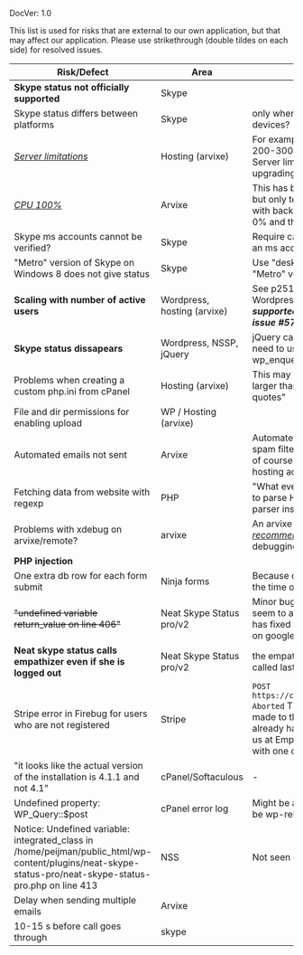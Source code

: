 DocVer: 1.0


This list is used for risks that are external to our own application, but that may affect our application. Please use strikethrough (double tildes on each side) for resolved issues.

Risk/Defect | Area | Notes/Workaround
--- | --- | ---
**Skype status not officially supported** | Skype |
Skype status differs between platforms | Skype | only when the other side is logged in on multiple devices?
[*Server limitations*](https://support.arvixe.com/index.php?/Knowledgebase/Article/View/289/4/linux-hosting-resource-limits) | Hosting (arvixe) | For example the outbound emails are limited to 200-300 per hour (according to the support). Server limitations can probably be solved by upgrading to a more expensive plan
[*CPU 100%*](http://forum.arvixe.com/smf/clip-bucket-software/100-cpu-usage/) | Arvixe | This has been seen on SunyataZero's account, but only temporarily. A guess is that it has to do with backup compression - normally the load is 0% and the average is around 0% as well
Skype ms accounts cannot be verified? | Skype | Require callers to use a Skype account instead of an ms account
"Metro" version of Skype on Windows 8 does not give status | Skype | Use "desktop" Skype app version instead of "Metro" version for empathizers
**Scaling with number of active users** | Wordpress, hosting (arvixe) | See p251 in "Building Web Apps with Wordpress". ***That this is a big problem is supported by preliminary load testing, see issue #57***
**Skype status dissapears** | Wordpress, NSSP, jQuery | jQuery cannot be loaded in a traditional way, we need to use wp_enqueue_scripts + wp_enqueue_script
Problems when creating a custom php.ini from cPanel | Hosting (arvixe) | This may be necessary if we want to upload files larger than 2MB or if we want to disable "magic quotes"
File and dir permissions for enabling upload | WP / Hosting (arvixe) |
Automated emails not sent | Arvixe | Automated emails were caught in an *outbound* spam filter, this has now been fixed by arvixe but of course *could happen again* if we create a new hosting account
Fetching data from website with regexp | PHP | "What ever you do: Don't use regular expressions to parse HTML or bad things will happen. Use a parser instead." [*link*](http://stackoverflow.com/questions/2019892/extract-data-from-website-via-php)
Problems with xdebug on arvixe/remote? | arvixe | An arvixe support person said that they [*"strongly recommend"*](http://forum.arvixe.com/smf/general/xdebug/) not to use their server for debugging
**PHP injection** | |
One extra db row for each form submit | Ninja forms | Because of this we are making our own forms (at the time of writing)
~~"undefined variable return_value on line 406"~~ | Neat Skype Status pro/v2 | Minor bug known to the developer of nss, doesn't seem to affect functionality. UPDATE: Now Tord has fixed this problem for the file that is available on google drive
**Neat skype status calls empathizer even if she is logged out** | Neat Skype Status pro/v2 | the empathizer will be in the queue and will be called last (second to last?)
Stripe error in Firebug for users who are not registered | Stripe | ```POST https://checkout.stripe.com/api/account/lookup Aborted``` This error is expected since a call will be made to the Stripe servers to see if the user already has an account. There is nothing to do for us at Empathy App about this, I've verified this with one of the Stripe devs
"it looks like the actual version of the installation is 4.1.1 and not 4.1" | cPanel/Softaculous | -
Undefined property: WP_Query::$post | cPanel error log | Might be a problem with a wp plugin, seends to be wp-releated at least
Notice: Undefined variable: integrated_class in /home/peijman/public_html/wp-content/plugins/neat-skype-status-pro/neat-skype-status-pro.php on line 413 | NSS | Not seen on the dev sites
Delay when sending multiple emails | Arvixe |
10-15 s before call goes through | skype |
